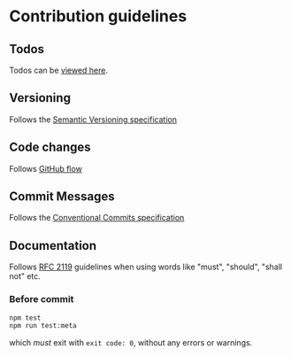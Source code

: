 # Contribution guidelines

## Todos

Todos can be [viewed here][todos].

## Versioning

Follows the [Semantic Versioning specification][semver]

## Code changes

Follows [GitHub flow][github-flow]

## Commit Messages

Follows the [Conventional Commits specification][conv-comm]

## Documentation

Follows [RFC 2119][rfc-2119] guidelines when using words
like "must", "should", "shall not" etc.

### Before commit

```bash
npm test
npm run test:meta
```

which *must* exit with `exit code: 0`, without any errors or warnings.

[todos]: ./TODO.md
[workflows]: ./workflows
[semver]: https://semver.org/
[conv-comm]: https://www.conventionalcommits.org/en/v1.0.0/#summary
[github-flow]: https://docs.github.com/en/get-started/using-github/github-flow
[func-req]: https://en.wikipedia.org/wiki/Functional_requirement
[non-func-req]: https://en.wikipedia.org/wiki/Non-functional_requirement
[rfc-2119]: https://www.ietf.org/rfc/rfc2119.txt
